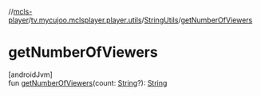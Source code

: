 //[mcls-player](../../../index.md)/[tv.mycujoo.mclsplayer.player.utils](../index.md)/[StringUtils](index.md)/[getNumberOfViewers](get-number-of-viewers.md)

# getNumberOfViewers

[androidJvm]\
fun [getNumberOfViewers](get-number-of-viewers.md)(count: [String](https://kotlinlang.org/api/latest/jvm/stdlib/kotlin/-string/index.html)?): [String](https://kotlinlang.org/api/latest/jvm/stdlib/kotlin/-string/index.html)
